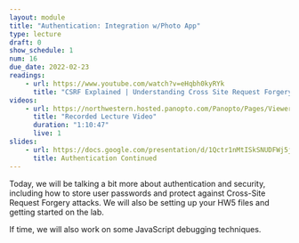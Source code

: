 ```yaml
---
layout: module
title: "Authentication: Integration w/Photo App"
type: lecture
draft: 0
show_schedule: 1
num: 16
due_date: 2022-02-23
readings:
    - url: https://www.youtube.com/watch?v=eHqbh0kyRYk
      title: "CSRF Explained | Understanding Cross Site Request Forgery | What is XSRF?"
videos:
    - url: https://northwestern.hosted.panopto.com/Panopto/Pages/Viewer.aspx?id=81e8025c-1e03-4514-9c99-ae4501312083
      title: "Recorded Lecture Video"
      duration: "1:10:47"
      live: 1
slides:
    - url: https://docs.google.com/presentation/d/1Qctr1nMtISkSNUDFWj5j3Vd3i4lWd-Z7QYpti0cjZGE/edit?usp=sharing
      title: Authentication Continued
---
```


Today, we will be talking a bit more about authentication and security, including how to store user passwords and protect against Cross-Site Request Forgery attacks. We will also be setting up your HW5 files and getting started on the lab. 

If time, we will also work on some JavaScript debugging techniques.